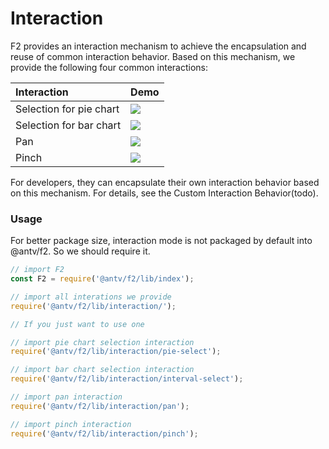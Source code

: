 # Interaction

F2 provides an interaction mechanism to achieve the encapsulation and reuse of common interaction behavior. Based on this mechanism, we provide the following four common interactions:

| Interaction | **Demo** |
| :--- | :--- |
| Selection for pie chart | ![](https://cdn-pri.nlark.com/yuque/0/2018/gif/98090/1534071471935-fb8f4e2f-64f6-4c37-ad2c-7d92866248c3.gif) |
| Selection for bar chart | ![](https://cdn-pri.nlark.com/yuque/0/2018/gif/98090/1534071477620-8f15e3d7-203a-471e-b9d2-0c01a2c5de20.gif) |
| Pan | ![](https://cdn-pri.nlark.com/yuque/0/2018/gif/98090/1534071482215-803a5cb9-ad77-4392-92e5-60b889dfe702.gif) |
| Pinch | ![](https://cdn-pri.nlark.com/yuque/0/2018/gif/98090/1534071488312-ee45dbcb-13b2-43c8-955f-153ea232b1eb.gif) |

For developers, they can encapsulate their own interaction behavior based on this mechanism. For details, see the Custom Interaction Behavior\(todo\).

### Usage

For better package size, interaction mode is not packaged by default into @antv/f2. So we should require it.

```javascript
// import F2
const F2 = require('@antv/f2/lib/index');

// import all interations we provide
require('@antv/f2/lib/interaction/');

// If you just want to use one

// import pie chart selection interaction
require('@antv/f2/lib/interaction/pie-select');

// import bar chart selection interaction
require('@antv/f2/lib/interaction/interval-select');

// import pan interaction
require('@antv/f2/lib/interaction/pan');

// import pinch interaction
require('@antv/f2/lib/interaction/pinch');
```





